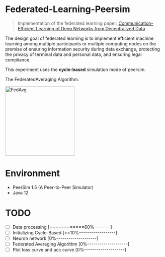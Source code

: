 # Federated-Learning-Peersim

> Implementation of the federated learning paper: [Communication-Efficient Learning of Deep Networks from Decentralized Data](https://arxiv.org/abs/1602.05629)

The design goal of federated learning is to implement efficient machine learning among multiple participants or multiple computing nodes on the premise of ensuring information security during data exchange, protecting the privacy of terminal data and personal data, and ensuring legal compliance.

This experiment uses the **cycle-based** simulation mode of peersim.

The FederatedAveraging Algorithm.

<img src="http://cdn.sshpark.com.cn/20191229154015.png" alt="FedAvg" height="220" />

# Environment
 * PeerSim 1.5 (A Peer-to-Peer Simulator)
 * Java 12

# TODO

- [ ] Data processing [============60%--------]
- [ ] Initializing Cycle-Based [==10%------------------]
- [ ] Neuron network [0%--------------------]
- [ ] Federated Averaging Algorithm [0%--------------------]
- [ ] Plot loss curve and acc curve [0%--------------------]